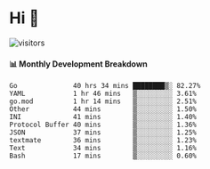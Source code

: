 # Hi 👋
 
![visitors](https://visitor-badge.glitch.me/badge?page_id=sorcererxw.sorcererx)

#### 📊 Monthly Development Breakdown

<!--START_SECTION:waka-->
```text
Go              40 hrs 34 mins ████████▒░ 82.27%
YAML            1 hr 46 mins   ▒░░░░░░░░░ 3.61%
go.mod          1 hr 14 mins   ▒░░░░░░░░░ 2.51%
Other           44 mins        ▒░░░░░░░░░ 1.50%
INI             41 mins        ▒░░░░░░░░░ 1.40%
Protocol Buffer 40 mins        ▒░░░░░░░░░ 1.36%
JSON            37 mins        ▒░░░░░░░░░ 1.25%
textmate        36 mins        ▒░░░░░░░░░ 1.23%
Text            34 mins        ▒░░░░░░░░░ 1.16%
Bash            17 mins        ▒░░░░░░░░░ 0.60%
```
<!--END_SECTION:waka-->
